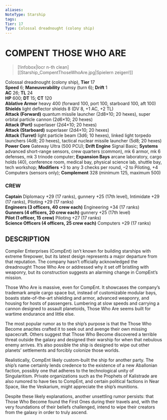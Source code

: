 ```yaml
---
aliases: 
NoteType: Starship
tags: 
Tier: 17
Type: Colossal dreadnought (colony ship)
---
```

# COMPENT THOSE WHO ARE
> [!infobox|locr n-th clean]
>  [[Starship_CompentThoseWhoAre.jpg|Spielern zeigen!]]
> 
Colossal dreadnought (colony ship), **Tier** 17  
**Speed** 6; **Maneuverability** clumsy (turn 6); **Drift** 1  
**AC** 26; **TL** 24  
**HP** 600; **DT** 15; **CT** 120  
**Ablative Armor** heavy 400 (forward 100, port 100, starboard 100, aft 100)  
**Shields** light deflector shields 8 (DV 8, +1 AC, +2 TL)  
**Attack (Forward)** quantum missile launcher (2d8×10; 20 hexes), super orbital particle cannon (2d6×10; 20 hexes)  
**Attack (Port)** superlaser (2d4×10; 20 hexes)  
**Attack (Starboard)** superlaser (2d4×10; 20 hexes)  
**Attack (Turret)** light particle beam (3d6; 10 hexes), linked light torpedo launchers (4d8; 20 hexes), tactical nuclear missile launcher (5d8; 20 hexes)  
**Power Core** Gateway Ultra (500 PCU); **Drift Engine** Signal Basic; **Systems** advanced short-range sensors, crew quarters (common), mk 6 armor, mk 6 defenses, mk 3 trinode computer; **Expansion Bays** arcane laboratory, cargo holds (40), conference room, medical bay, physical science lab, shuttle bay, tech workshop; **Modifiers** +3 to any 3 checks per round, –2 to Piloting, +4 Computers (sensors only); **Complement** 328 (minimum 125, maximum 500)

### CREW

**Captain** Diplomacy +29 (17 ranks), gunnery +25 (17th level), Intimidate +29 (17 ranks), Piloting +29 (17 ranks)  
**Engineers (3 officers, 40 crew each)** Engineering +34 (17 ranks)  
**Gunners (4 officers, 20 crew each)** gunnery +25 (17th level)  
**Pilot (1 officer, 15 crew)** Piloting +27 (17 ranks)  
**Science Officers (4 officers, 25 crew each)** Computers +29 (17 ranks)

## DESCRIPTION

Compiler Enterprises (CompEnt) isn’t known for building starships with extreme firepower, but its latest design represents a major departure from that reputation. The company hasn’t officially acknowledged the dreadnought Those Who Are or addressed why it set off bristling with weaponry, but its construction suggests an alarming change in CompEnt’s mission.  
  
Those Who Are is massive, even for CompEnt. It showcases the company’s trademark ample cargo space but, instead of customizable modular bays, boasts state-of-the-art shielding and armor, advanced weaponry, and housing for hosts of passengers. Lumbering at slow speeds and carrying a cannon designed to assault planetoids, Those Who Are seems built for wartime endurance and little else.  
  
The most popular rumor as to the ship’s purpose is that the Those Who Become anacites crafted it to seek out and avenge their own missing spacecraft. Others suggest that Those Who Become discovered a terrible threat outside the galaxy and designed their warship for when that nebulous enemy arrives. It’s also possible the ship is designed to wipe out other planets’ settlements and forcibly colonize those worlds.  
  
Realistically, CompEnt likely custom-built the ship for another party. The ship’s name certainly lends credence to the existence of a new Aballonian faction, possibly one that adheres to the technological unity of Singularitism. Private organizations such as the Prophets of Kalistrade are also rumored to have ties to CompEnt, and certain political factions in Near Space, like the Veskarium, might appreciate the ship’s munitions.  
  
Despite these likely explanations, another unsettling rumor persists: that Those Who Become found the First Ones during their travels and, with the very foundations of their beliefs challenged, intend to wipe their creators from the galaxy in order to truly ascend.
